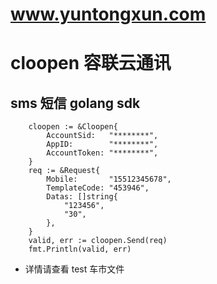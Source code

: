 # www.yuntongxun.com 
# cloopen 容联云通讯 
## sms 短信 golang sdk
```
    cloopen := &Cloopen{
		AccountSid:   "********",
		AppID:        "********",
		AccountToken: "********",
	}
	req := &Request{
		Mobile:       "15512345678",
		TemplateCode: "453946",
		Datas: []string{
			"123456",
			"30",
		},
	}
	valid, err := cloopen.Send(req)
	fmt.Println(valid, err)
```
- 详情请查看 test 车市文件
